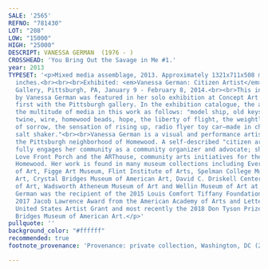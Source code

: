 ```yaml
---
SALE: '2565'
REFNO: "781430"
LOT: "208"
LOW: "15000"
HIGH: "25000"
DESCRIPT: VANESSA GERMAN  (1976 - )
CROSSHEAD: 'You Bring Out the Savage in Me #1.'
year: 2013
TYPESET: '<p>Mixed media assemblage, 2013. Approximately 1321x711x508 mm; 52x28x20
  inches.<br><br><br>Exhibited: <em>Vanessa German: Citizen Artist</em>, Concept Art
  Gallery, Pittsburgh, PA, January 9 - February 8, 2014.<br><br>This incredible sculpture
  by Vanessa German was featured in her solo exhibition at Concept Art Gallery, her
  first with the Pittsburgh gallery. In the exhibition catalogue, the artist describes
  the multitude of media in this work as follows: "model ship, old keys, silk quilt,
  twine, wire, homewood beads, hope, the liberty of flight, the weightless bones,
  of sorrow, the sensation of rising up, radio flyer toy car—made in china, and bird
  salt shaker."<br><br>Vanessa German is a visual and performance artist based in
  the Pittsburgh neighborhood of Homewood. A self-described "citizen artist", German
  fully engages her community as a community organizer and advocate; she founded both
  Love Front Porch and the ARThouse, community arts initiatives for the children of
  Homewood. Her work is found in many museum collections including Everson Museum
  of Art, Figge Art Museum, Flint Institute of Arts, Spelman College Museum of Fine
  Art, Crystal Bridges Museum of American Art, David C. Driskell Center, Snite Museum
  of Art, Wadsworth Atheneum Museum of Art and Wellin Museum of Art at Hamilton College.
  German was the recipient of the 2015 Louis Comfort Tiffany Foundation Grant, the
  2017 Jacob Lawrence Award from the American Academy of Arts and Letters, the 2018
  United States Artist Grant and most recently the 2018 Don Tyson Prize from Crystal
  Bridges Museum of American Art.</p>'
pullquote: ''
background_color: "#ffffff"
recommended: true
footnote_provenance: 'Provenance: private collection, Washington, DC (2014).'

---
```

